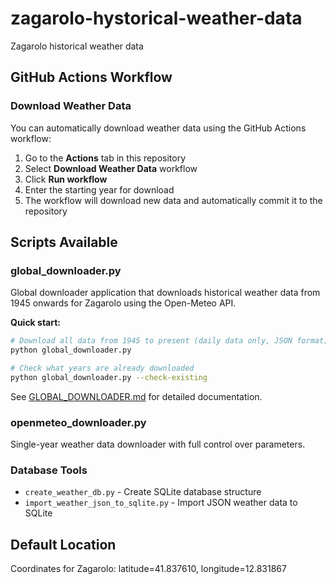 # zagarolo-hystorical-weather-data
Zagarolo historical weather data

## GitHub Actions Workflow

### Download Weather Data
You can automatically download weather data using the GitHub Actions workflow:

1. Go to the **Actions** tab in this repository
2. Select **Download Weather Data** workflow
3. Click **Run workflow**
4. Enter the starting year for download
5. The workflow will download new data and automatically commit it to the repository

## Scripts Available

### global_downloader.py
Global downloader application that downloads historical weather data from 1945 onwards for Zagarolo using the Open-Meteo API. 

**Quick start:**
```bash
# Download all data from 1945 to present (daily data only, JSON format)
python global_downloader.py

# Check what years are already downloaded
python global_downloader.py --check-existing
```

See [GLOBAL_DOWNLOADER.md](GLOBAL_DOWNLOADER.md) for detailed documentation.

### openmeteo_downloader.py  
Single-year weather data downloader with full control over parameters.

### Database Tools
- `create_weather_db.py` - Create SQLite database structure
- `import_weather_json_to_sqlite.py` - Import JSON weather data to SQLite

## Default Location
Coordinates for Zagarolo: latitude=41.837610, longitude=12.831867
